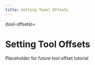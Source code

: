 ```yaml
---
title: Setting Toool Offsets
---
```


(tool-offsets)=
# Setting Tool Offsets

Placeholder for future tool offset tutorial
